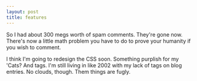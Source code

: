 ```yaml
---
layout: post
title: features
---
```


So I had about 300 megs worth of spam comments. They're gone now. There's now a little math problem you have to do to prove your humanity if you wish to comment.

<p/>
I think I'm going to redesign the CSS soon. Something purplish for my 'Cats? And tags. I'm still living in like 2002 with my lack of tags on blog entries. No clouds, though. Them things are fugly.
